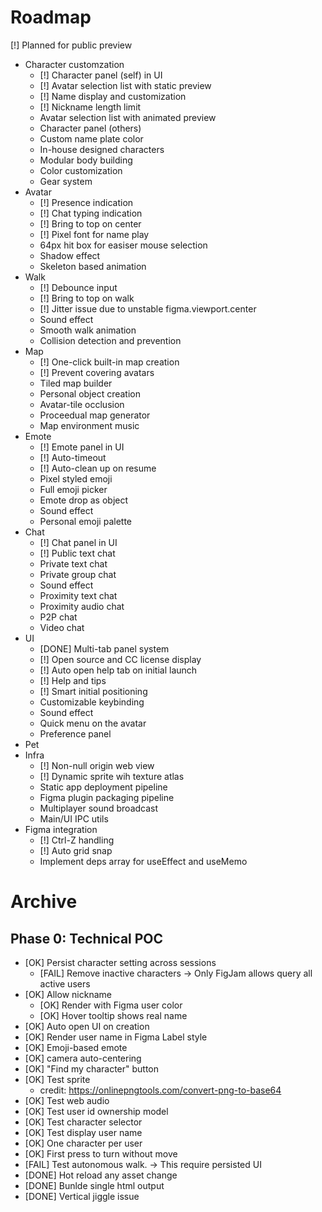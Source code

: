 # Roadmap

[!] Planned for public preview

- Character customzation
  - [!] Character panel (self) in UI
  - [!] Avatar selection list with static preview
  - [!] Name display and customization
  - [!] Nickname length limit
  - Avatar selection list with animated preview
  - Character panel (others)
  - Custom name plate color
  - In-house designed characters
  - Modular body building
  - Color customization
  - Gear system
- Avatar
  - [!] Presence indication
  - [!] Chat typing indication
  - [!] Bring to top on center
  - [!] Pixel font for name play
  - 64px hit box for easiser mouse selection
  - Shadow effect
  - Skeleton based animation
- Walk
  - [!] Debounce input
  - [!] Bring to top on walk
  - [!] Jitter issue due to unstable figma.viewport.center
  - Sound effect
  - Smooth walk animation
  - Collision detection and prevention
- Map
  - [!] One-click built-in map creation
  - [!] Prevent covering avatars
  - Tiled map builder
  - Personal object creation
  - Avatar-tile occlusion
  - Proceedual map generator
  - Map environment music
- Emote
  - [!] Emote panel in UI
  - [!] Auto-timeout
  - [!] Auto-clean up on resume
  - Pixel styled emoji
  - Full emoji picker
  - Emote drop as object
  - Sound effect
  - Personal emoji palette
- Chat
  - [!] Chat panel in UI
  - [!] Public text chat
  - Private text chat
  - Private group chat
  - Sound effect
  - Proximity text chat
  - Proximity audio chat
  - P2P chat
  - Video chat
- UI
  - [DONE] Multi-tab panel system
  - [!] Open source and CC license display
  - [!] Auto open help tab on initial launch
  - [!] Help and tips
  - [!] Smart initial positioning
  - Customizable keybinding
  - Sound effect
  - Quick menu on the avatar
  - Preference panel
- Pet
- Infra
  - [!] Non-null origin web view
  - [!] Dynamic sprite wih texture atlas
  - Static app deployment pipeline
  - Figma plugin packaging pipeline
  - Multiplayer sound broadcast
  - Main/UI IPC utils
- Figma integration
  - [!] Ctrl-Z handling
  - [!] Auto grid snap
  - Implement deps array for useEffect and useMemo

# Archive

## Phase 0: Technical POC

- [OK] Persist character setting across sessions
  - [FAIL] Remove inactive characters -> Only FigJam allows query all active users
- [OK] Allow nickname
  - [OK] Render with Figma user color
  - [OK] Hover tooltip shows real name
- [OK] Auto open UI on creation
- [OK] Render user name in Figma Label style
- [OK] Emoji-based emote
- [OK] camera auto-centering
- [OK] "Find my character" button
- [OK] Test sprite
  - credit: https://onlinepngtools.com/convert-png-to-base64
- [OK] Test web audio
- [OK] Test user id ownership model
- [OK] Test character selector
- [OK] Test display user name
- [OK] One character per user
- [OK] First press to turn without move
- [FAIL] Test autonomous walk. -> This require persisted UI
- [DONE] Hot reload any asset change
- [DONE] Bunlde single html output
- [DONE] Vertical jiggle issue

